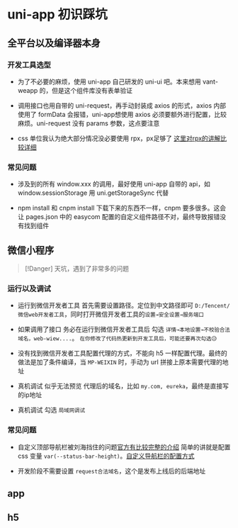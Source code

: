 # uni-app 初识踩坑
## 全平台以及编译器本身
### 开发工具选型
- 为了不必要的麻烦，使用 uni-app 自己研发的 uni-ui 吧。本来想用 vant-weapp 的，但是这个组件库没有表单验证

- 调用接口也用自带的 uni-request，再手动封装成 axios 的形式，axios 内部使用了 formData 会报错，uni-app想使用 axios 必须要额外进行配置，比较麻烦。uni-request 没有 params 参数，这点要注意

- css 单位我认为绝大部分情况没必要使用 rpx，px足够了 [这里对rpx的讲解比较详细](https://www.zhuige.com/index/news/detail/id/629.html)

### 常见问题
- 涉及到的所有 window.xxx 的调用，最好使用 uni-app 自带的 api，如 window.sessionStorage 用 uni.getStorageSync 代替

- npm install 和 cnpm install 下载下来的东西不一样，cnpm 要多很多。这会让 pages.json 中的 easycom 配置的自定义组件路径不对，最终导致报错没有找到组件

## 微信小程序
> [!Danger]
> 天坑，遇到了非常多的问题
### 运行以及调试
- 运行到微信开发者工具 首先需要设置路径。定位到中文路径即可 `D:/Tencent/微信web开发者工具`，同时打开微信开发者工具的`设置→安全设置→服务端口`

- 如果调用了接口 务必在运行到微信开发者工具后 勾选 `详情→本地设置→不校验合法域名，web-wiew....`。 `在你修改了代码热更新到开发工具后，可能还要再次勾选😥`

- 没有找到微信开发者工具配置代理的方式，不能向 h5 一样配置代理。最终的做法是加了条件编译，当 `MP-WEIXIN` 时，手动为 url 拼接上原本需要代理的地址 

- 真机调试 似乎无法预览 代理后的域名，比如 `my.com, eureka`，最终是直接写的ip地址

- 真机调试 勾选 `局域网调试`

### 常见问题
- 自定义顶部导航栏被刘海挡住的问题[官方有比较完整的介绍](https://uniapp.dcloud.net.cn/collocation/pages.html#customnav) 简单的讲就是配置 css 变量 `var(--status-bar-height)`。[自定义导航栏的配置方式](https://blog.csdn.net/m0_55258023/article/details/125780939)

- 开发阶段不需要设置 `request合法域名`，这个是发布上线后的后端地址

## app

## h5

